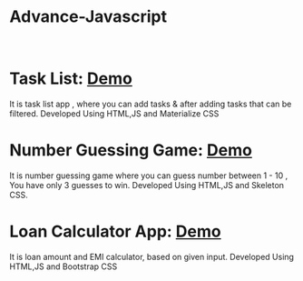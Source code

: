# Advance-Javascript
<br>

# Task List:  <a href="http://thirsty-chandrasekhar-66128a.netlify.com" target="_blank">Demo</a>
It is task list app , where you can add tasks & after adding tasks that can be filtered.
Developed Using HTML,JS and Materialize CSS
<br>

# Number Guessing Game:  <a href="http://wonderful-hermann-0e3cd2.netlify.com" target="_blank">Demo</a>
It is number guessing game where you can guess number between 1 - 10 , You have only 3 guesses to win.
Developed Using HTML,JS and Skeleton CSS.
<br>

# Loan Calculator App:  <a href="http://cocky-beaver-9ea931.netlify.com" target="_blank">Demo</a>
It is loan amount and EMI calculator, based on given input.
Developed Using HTML,JS and Bootstrap CSS

